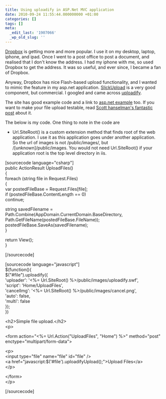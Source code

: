 ```yaml
---
title: Using uploadify in ASP.Net MVC application
date: 2010-09-24 11:55:44.000000000 +01:00
categories: []
tags: []
meta:
  _edit_last: '1907066'
  _wp_old_slug: ''
---
```

<p><a href="http://www.dropbox.com">Dropbox</a> is getting more and more popular. I use it on my desktop, laptop, iphone, and ipad. Once I went to a post office to post a document, and realised that I don't know the address. I had my iphone with me, so used Dropbox to get the address. It was so useful, and ever since, I became a fan of Dropbox.</p>
<p>Anyway, Dropbox has nice Flash-based upload functionality, and I wanted to mimic the feature in my asp.net application. <a href="http://krystalware.com/Products/SlickUpload/">SlickUpload</a> is a very good component, but commercial. I googled and came across <a href="http://www.uploadify.com/">uploadify</a>.</p>
<p>The site has good example code and a link to <a href="http://casonclagg.com/articles/6/video-tutorial-uploadify-asp-net-c-sharp.aspx">asp.net example</a> too. If you want to make your file upload testable, read <a href="http://www.hanselman.com/blog/ABackToBasicsCaseStudyImplementingHTTPFileUploadWithASPNETMVCIncludingTestsAndMocks.aspx">Scott hanselman's fantastic post</a> about it.</p>
<p>The below is my code. One thing to note in the code are</p>
<ul>
<li>Url.SiteRoot() is a custom extension method that finds root of the web application. I use it as this application goes under another application. So the url of images is not /public/images/, but /[unknown]/public/images. You would not need Url.SiteRoot() if your application root is the top level directory in iis.</li>
</ul>
<p>[sourcecode language="csharp"]<br />
public ActionResult UploadFiles()<br />
{<br />
    foreach (string file in Request.Files)<br />
    {<br />
        var postedFileBase = Request.Files[file];<br />
        if (postedFileBase.ContentLength == 0)<br />
            continue;</p>
<p>        string savedFilename = Path.Combine(AppDomain.CurrentDomain.BaseDirectory,<br />
                                            Path.GetFileName(postedFileBase.FileName));<br />
        postedFileBase.SaveAs(savedFilename);<br />
    }</p>
<p>    return View();<br />
}</p>
<p>[/sourcecode]</p>
<p>[sourcecode language="javascript"]<br />
$(function(){<br />
    $(&quot;#file&quot;).uploadify({<br />
        'uploader': '&lt;%= Url.SiteRoot() %&gt;/public/images/uploadify.swf',<br />
        'script': 'Home/UploadFiles',<br />
        'cancelImg': '&lt;%= Url.SiteRoot() %&gt;/public/images/cancel.png',<br />
        'auto': false,<br />
        'multi': false<br />
    });<br />
})</p>
<p>&lt;h2&gt;Simple file upload.&lt;/h2&gt;<br />
&lt;p&gt;</p>
<p>    &lt;form action=&quot;&lt;%= Url.Action(&quot;UploadFiles&quot;, &quot;Home&quot;) %&gt;&quot; method=&quot;post&quot; enctype=&quot;multipart/form-data&quot;&gt;</p>
<p>        &lt;p&gt;<br />
        &lt;input type=&quot;file&quot; name=&quot;file&quot; id=&quot;file&quot; /&gt;<br />
        &lt;a href=&quot;javascript:$('#file').uploadifyUpload();&quot;&gt;Upload Files&lt;/a&gt;<br />
        &lt;/p&gt;</p>
<p>    &lt;/form&gt;<br />
&lt;/p&gt;</p>
<p>[/sourcecode]</p>
